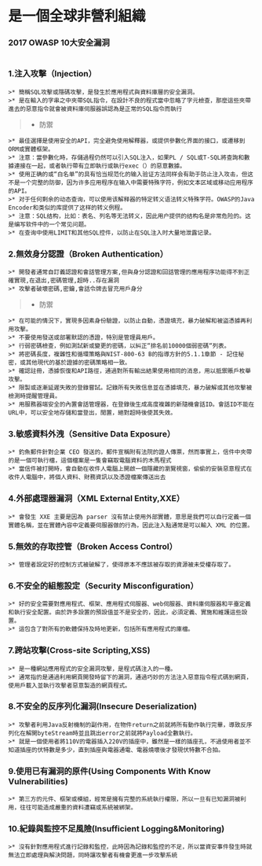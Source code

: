 # 是一個全球非營利組織

### 2017 OWASP 10大安全漏洞
```
```
### 1.注入攻擊（Injection）
```
>* 簡稱SQL攻擊或隱碼攻擊，是發生於應用程式與資料庫層的安全漏洞。
>* 是在輸入的字串之中夾帶SQL指令，在設計不良的程式當中忽略了字元檢查，那麼這些夾帶進去的惡意指令就會被資料庫伺服器誤認為是正常的SQL指令而執行
```

>* 防禦

```
>* 最佳選擇是使用安全的API，完全避免使用解釋器，或提供參數化界面的接口，或遷移到ORM或實體框架。
>* 注意：當參數化時，存儲過程仍然可以引入SQL注入，如果PL / SQL或T-SQL將查詢和數據連接在一起，或者執行帶有立即執行或執行exec（）的惡意數據。
>* 使用正确的或“白名单”的具有恰当规范化的输入验证方法同样会有助于防止注入攻击，但这不是一个完整的防御，因为许多应用程序在输入中需要特殊字符，例如文本区域或移动应用程序的API。
>* 对于任何剩余的动态查询，可以使用该解释器的特定转义语法转义特殊字符。OWASP的Java Encoder和类似的库提供了这样的转义例程。
>* 注意：SQL结构，比如：表名、列名等无法转义，因此用户提供的结构名是非常危险的。这是编写软件中的一个常见问题。
>* 在查询中使用LIMIT和其他SQL控件，以防止在SQL注入时大量地泄露记录。
```
### 2.無效身分認證（Broken Authentication）
```
>* 開發者通常自訂義認證和會話管理方案,但與身分認證和回話管理的應用程序功能得不到正確實現,在退出,密碼管理,超時..存在漏洞
>* 攻擊者破壞密碼,密鑰,會話令牌去冒充用戶身分
```
>* 防禦

```
>* 在可能的情況下，實現多因素身份驗證，以防止自動，憑證填充，暴力破解和被盜憑據再利用攻擊。
>* 不要使用發送或部署默認的憑證，特別是管理員用戶。
>* 行弱密碼檢查，例如測試新或變更的密碼，以糾正“排名前10000個弱密碼“列表。
>* 將密碼長度，複雜性和循環策略與NIST-800-63 B的指導方針的5.1.1章節 - 記住秘密，或其他現代的基於證據的密碼策略相一致。
>* 確認註冊，憑據恢復和API路徑，通過對所有輸出結果使用相同的消息，用以抵禦賬戶枚舉攻擊。
>* 限製或逐漸延遲失敗的登錄嘗試。記錄所有失敗信息並在憑據填充，暴力破解或其他攻擊被檢測時提醒管理員。
>* 用服務器端安全的內置會話管理器，在登錄後生成高度複雜的新隨機會話ID。會話ID不能在URL中，可以安全地存儲和當登出，閒置，絕對超時後使其失效。
```

### 3.敏感資料外洩（Sensitive Data Exposure）
```
>* 釣魚郵件針對企業 CEO 發送的，郵件宣稱附有法院的證人傳票，然而事實上，信件中夾帶的是一個可執行檔，這個檔案是一隻會竊取電腦資料的木馬程式
>* 當信件被打開時，會自動在收件人電腦上開啟一個隱藏的瀏覽視窗，偷偷的安裝惡意程式在收件人電腦中，將個人資料、財務資訊以及憑證檔案傳送出去
```
### 4.外部處理器漏洞（XML External Entity,XXE）
```
>* 會發生 XXE 主要是因為 parser 沒有禁止使用外部實體，意思是我們可以自行定義一個實體名稱，並在實體內容中定義要伺服器做的行為，因此注入點通常是可以輸入 XML 的位置。
```
### 5.無效的存取控管（Broken Access Control）
```
>* 管理者設定好的控制方式被破解了，使得原本不應該被存取的資源被未受權存取了。
```
### 6.不安全的組態設定（Security Misconfiguration）
```
>* 好的安全需要對應用程式、框架、應用程式伺服器、web伺服器、資料庫伺服器和平臺定義和執行安全配置。由於許多設置的預設值並不是安全的，因此，必須定義、實施和維護這些設置。
>* 這包含了對所有的軟體保持及時地更新，包括所有應用程式的庫檔。
```
### 7.跨站攻擊(Cross-site Scripting,XSS)
```
>* 是一種網站應用程式的安全漏洞攻擊，是程式碼注入的一種。
>* 通常指的是通過利用網頁開發時留下的漏洞，通過巧妙的方法注入惡意指令程式碼到網頁，使用戶載入並執行攻擊者惡意製造的網頁程式。
```
### 8.不安全的反序列化漏洞(Insecure Deserialization)
```
>* 攻擊者利用Java反射機制的副作用，在物件return之前就將所有動作執行完畢，導致反序列化在解開byteStream時並且跳出error之前就將Payload全數執行。
>* 就是一個使用者將110V的電器插入220V的插座中，雖然是一樣的插座孔，不過使用者並不知道插座的伏特數是多少，直到插座與電器通電、電器燒壞後才發現伏特數不合拍。
```
### 9.使用已有漏洞的原件(Using Components With Know Vulnerabilities)
```
>* 第三方的元件、框架或模組，經常是擁有完整的系統執行權限，所以一旦有已知漏洞被利用，往往可能造成嚴重的資料遭竊或系統被綁架。
```
### 10.紀錄與監控不足風險(Insufficient Logging&Monitoring)
```
>* 沒有針對應用程式進行記錄和監控，此時因為記錄和監控的不足，所以當資安事件發生時就無法立即處理與解決問題，同時讓攻擊者有機會更進一步攻擊系統
```
